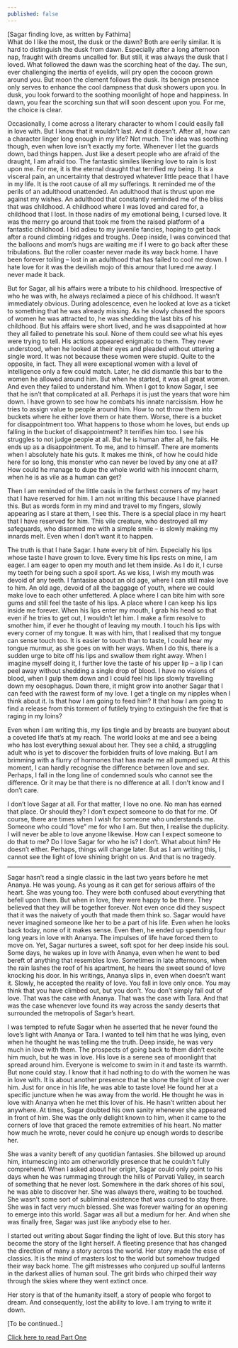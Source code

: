 ```yaml
---
published: false
---
```


[Sagar finding love, as written by Fathima]
<br>
What do I like the most, the dusk or the dawn? Both are eerily similar. It is hard to distinguish the dusk from dawn. Especially after a long afternoon nap, fraught with dreams uncalled for. But still, it was always the dusk that I loved. What followed the dawn was the scorching heat of the day. The sun, ever challenging the inertia of eyelids, will pry open the cocoon grown around you. But moon the clement follows the dusk. Its benign presence only serves to enhance the cool dampness that dusk showers upon you. In dusk, you look forward to the soothing moonlight of hope and happiness. In dawn, you fear the scorching sun that will soon descent upon you. For me, the choice is clear. 

Occasionally, I come across a literary character to whom I could easily fall in love with. But I know that it wouldn’t last. And it doesn’t. After all, how can a character linger long enough in my life? Not much. The idea was soothing though, even when love isn’t exactly my forte. Whenever I let the guards down, bad things happen. Just like a desert people who are afraid of the draught, I am afraid too. The fantastic similes likening love to rain is lost upon me. For me, it is the eternal draught that terrified my being. It is a visceral pain, an uncertainty that destroyed whatever little peace that I have in my life. It is the root cause of all my sufferings. It reminded me of the perils of an adulthood unattended. An adulthood that is thrust upon me against my wishes. An adulthood that constantly reminded me of the bliss that was childhood. A childhood where I was loved and cared for, a childhood that I lost. In those nadirs of my emotional being, I cursed love. It was the merry go around that took me from the raised platform of a fantastic childhood. I bid adieu to my juvenile fancies, hoping to get back after a round climbing ridges and troughs. Deep inside, I was convinced that the balloons and mom’s hugs are waiting me if I were to go back after these tribulations. But the roller coaster never made its way back home. I have been forever toiling – lost in an adulthood that has failed to cool me down. I hate love for it was the devilish mojo of this amour that lured me away. I never made it back.

But for Sagar, all his affairs were a tribute to his childhood. Irrespective of who he was with, he always reclaimed a piece of his childhood. It wasn’t immediately obvious. During adolescence, even he looked at love as a ticket to something that he was already missing. As he slowly chased the spoors of women he was attracted to, he was shedding the last bits of his childhood. But his affairs were short lived, and he was disappointed at how they all failed to penetrate his soul. None of them could see what his eyes were trying to tell. His actions appeared enigmatic to them. They never understood, when he looked at their eyes and pleaded without uttering a single word. It was not because these women were stupid. Quite to the opposite, in fact. They all were exceptional women with a level of intelligence only a few could match. Later, he did dismantle this bar to the women he allowed around him. But when he started, it was all great women. And even they failed to understand him. When I got to know Sagar, I see that he isn’t that complicated at all. Perhaps it is just the years that wore him down. I have grown to see how he combats his innate narcissism. How he tries to assign value to people around him. How to not throw them into buckets where he either love them or hate them. Worse, there is a bucket for disappointment too. What happens to those whom he loves, but ends up falling in the bucket of disappointment? It terrifies him too. I see his struggles to not judge people at all. But he is human after all, he fails. He ends up as a disappointment. To me, and to himself. There are moments when I absolutely hate his guts. It makes me think, of how he could hide here for so long, this monster who can never be loved by any one at all? How could he manage to dupe the whole world with his innocent charm, when he is as vile as a human can get?

Then I am reminded of the little oasis in the farthest corners of my heart that I have reserved for him. I am not writing this because I have planned this. But as words form in my mind and travel to my fingers, slowly appearing as I stare at them, I see this. There is a special place in my heart that I have reserved for him. This vile creature, who destroyed all my safeguards, who disarmed me with a simple smile – is slowly making my innards melt. Even when I don’t want it to happen. 

The truth is that I hate Sagar. I hate every bit of him. Especially his lips whose taste I have grown to love. Every time his lips rests on mine, I am eager. I am eager to open my mouth and let them inside. As I do it, I curse my teeth for being such a spoil sport. As we kiss, I wish my mouth was devoid of any teeth. I fantasise about an old age, where I can still make love to him. An old age, devoid of all the baggage of youth, where we could make love to each other unfettered. A place where I can bite him with sore gums and still feel the taste of his lips. A place where I can keep his lips inside me forever. When his lips enter my mouth, I grab his head so that even if he tries to get out, I wouldn’t let him. I make a firm resolve to smother him, if ever he thought of leaving my mouth. I touch his lips with every corner of my tongue. It was with him, that I realised that my tongue can sense touch too. It is easier to touch than to taste, I could hear my tongue murmur, as she goes on with her ways. When I do this, there is a sudden urge to bite off his lips and swallow them right away. When I imagine myself doing it, I further love the taste of his upper lip – a lip I can peel away without shedding a single drop of blood. I have no visions of blood, when I gulp them down and I could feel his lips slowly travelling down my oesophagus. Down there, it might grow into another Sagar that I can feed with the rawest form of my love. I get a tingle on my nipples when I think about it. Is that how I am going to feed him? It that how I am going to find a release from this torment of futilely trying to extinguish the fire that is raging in my loins?

Even when I am writing this, my lips tingle and by breasts are buoyant about a coveted life that’s at my reach. The world looks at me and see a being who has lost everything sexual about her. They see a child, a struggling adult who is yet to discover the forbidden fruits of love making. But I am brimming with a flurry of hormones that has made me all pumped up. At this moment, I can hardly recognise the difference between love and sex. Perhaps, I fall in the long line of condemned souls who cannot see the difference. Or it may be that there is no difference at all. I don’t know and I don’t care. 

I don’t love Sagar at all. For that matter, I love no one. No man has earned that place. Or should they? I don’t expect someone to do that for me. Of course, there are times when I wish for someone who understands me. Someone who could “love” me for who I am. But then, I realise the duplicity. I will never be able to love anyone likewise. How can I expect someone to do that to me? Do I love Sagar for who he is? I don’t. What about him? He doesn’t either. Perhaps, things will change later. But as I am writing this, I cannot see the light of love shining bright on us. And that is no tragedy.

<hr>

Sagar hasn’t read a single classic in the last two years before he met Ananya. He was young. As young as it can get for serious affairs of the heart. She was young too. They were both confused about everything that befell upon them. But when in love, they were happy to be there. They believed that they will be together forever. Not even once did they suspect that it was the naivety of youth that made them think so. Sagar would have never imagined someone like her to be a part of his life. Even when he looks back today, none of it makes sense. Even then, he ended up spending four long years in love with Ananya. The impulses of life have forced them to move on. Yet, Sagar nurtures a sweet, soft spot for her deep inside his soul. Some days, he wakes up in love with Ananya, even when he went to bed bereft of anything that resembles love. Sometimes in late afternoons, when the rain lashes the roof of his apartment, he hears the sweet sound of love knocking his door. In his writings, Ananya slips in, even when doesn’t want it. Slowly, he accepted the reality of love. You fall in love only once. You may think that you have climbed out, but you don’t. You don’t simply fall out of love. That was the case with Ananya. That was the case with Tara. And that was the case whenever love found its way across the sandy deserts that surrounded the metropolis of Sagar’s heart. 

I was tempted to refute Sagar when he asserted that he never found the love’s light with Ananya or Tara. I wanted to tell him that he was lying, even when he thought he was telling me the truth. Deep inside, he was very much in love with them. The prospects of going back to them didn’t excite him much, but he was in love. His love is a serene sea of moonlight that spread around him. Everyone is welcome to swim in it and taste its warmth. But none could stay. I know that it had nothing to do with the women he was in love with. It is about another presence that he shone the light of love over him. Just for once in his life, he was able to taste love! He found her at a specific juncture when he was away from the world. He thought he was in love with Ananya when he met this lover of his. He hasn’t written about her anywhere. At times, Sagar doubted his own sanity whenever she appeared in front of him. She was the only delight known to him, when it came to the corners of love that graced the remote extremities of his heart. No matter how much he wrote, never could he conjure up enough words to describe her. 

She was a vanity bereft of any quotidian fantasies. She billowed up around him, intumescing into am otherworldly presence that he couldn’t fully comprehend. When I asked about her origin, Sagar could only point to his days when he was rummaging through the hills of Parvati Valley, in search of something that he never lost. Somewhere in the dark shores of his soul, he was able to discover her. She was always there, waiting to be touched. She wasn’t some sort of subliminal existence that was cursed to stay there. She was in fact very much blessed. She was forever waiting for an opening to emerge into this world. Sagar was all but a medium for her. And when she was finally free, Sagar was just like anybody else to her. 

I started out writing about Sagar finding the light of love. But this story has become the story of the light herself. A fleeting presence that has changed the direction of many a story across the world. Her story made the esse of classics. It is the mind of masters lost to the world but somehow trudged their way back home. The gift mistresses who conjured up soulful lanterns in the darkest allies of human soul. The grit birds who chirped their way through the skies where they went extinct once.

Her story is that of the humanity itself, a story of people who forgot to dream. And consequently, lost the ability to love. I am trying to write it down.
 
[To be continued..]

[Click here to read Part One](http://blog.hashin.me/2020/11/07/love-confabulated-part-one/)


